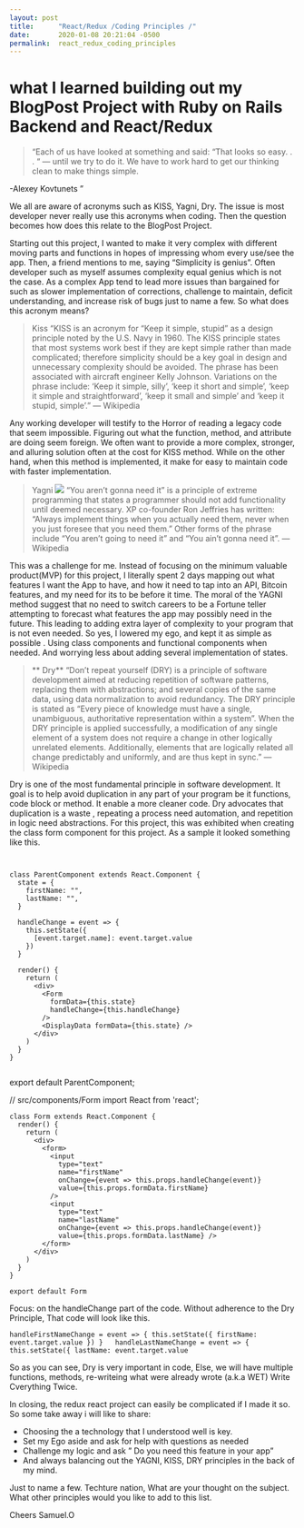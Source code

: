 ```yaml
---
layout: post
title:      "React/Redux /Coding Principles /"
date:       2020-01-08 20:21:04 -0500
permalink:  react_redux_coding_principles
---
```


# what I learned building out my BlogPost Project with Ruby on Rails Backend and React/Redux 



> “Each of us have looked at something and said: “That looks so easy. . . “ — until we try to do it. We have to work hard to get our thinking clean to make things simple.

 -Alexey Kovtunets ”


We all are aware of acronyms such as KISS, Yagni, Dry.    The issue is most developer never really use this acronyms  when coding.  Then the question becomes how does this relate to the BlogPost Project. 

Starting out this project, I wanted to make it very complex with different moving parts and functions in hopes of impressing whom every use/see the app.  Then, a friend mentions to me, saying “Simplicity is genius”. Often developer such as myself assumes complexity equal genius which is not the case. As a complex App tend to lead more issues than bargained for such as  slower implementation of corrections, challenge to maintain, deficit understanding, and increase risk of bugs just to name a few. So what does this acronym means?


> Kiss 
[](https://thumbs.gfycat.com/ZealousSparklingAmericanwarmblood-small.gif)
   “KISS is an acronym for “Keep it simple, stupid” as a design principle noted by the U.S. Navy in 1960. The KISS principle states that most systems work best if they are kept simple rather than made complicated; therefore simplicity should be a key goal in design and unnecessary complexity should be avoided. The phrase has been associated with aircraft engineer Kelly Johnson. Variations on the phrase include: ‘Keep it simple, silly’, ‘keep it short and simple’, ‘keep it simple and straightforward’, ‘keep it small and simple’ and ‘keep it stupid, simple’.”
— Wikipedia


Any working developer will testify to the Horror of reading a legacy code  that seem impossible.
Figuring out what the function, method, and attribute are doing seem foreign. We often want to provide a more complex, stronger, and alluring solution often at the cost for KISS method. While on the other hand, when this method is implemented,  it make for easy  to maintain code with faster implementation. 

> Yagni
![](http://m.quickmeme.com/img/c8/c8b8b603a9ac0b7dec3a00788dd741806f707ca31831048587608e3f45b1f89d.jpg)
“You aren’t gonna need it” is a principle of extreme programming that states a programmer should not add functionality until deemed necessary. XP co-founder Ron Jeffries has written: “Always implement things when you actually need them, never when you just foresee that you need them.” Other forms of the phrase include “You aren’t going to need it” and “You ain’t gonna need it”.
— Wikipedia


This was a challenge for me. Instead of focusing on the minimum valuable product(MVP) for this project, I literally spent 2 days mapping out what features I want the App to have, and how it need to tap into an API, Bitcoin features, and my need for its to be before it time. The moral of the YAGNI method suggest that no need to  switch careers to be a Fortune teller attempting to forecast what features the app may possibly need in the future. This leading to adding extra layer of complexity to your program that is not even needed.  So yes, I lowered my ego, and kept it as simple as possible . Using  class components and functional components when needed. And worrying less about adding several implementation of states. 

>** Dry**
[](https://paulieweb.com/about/slants/img/skele-dry.gif)
“Don’t repeat yourself (DRY) is a principle of software development aimed at reducing repetition of software patterns, replacing them with abstractions; and several copies of the same data, using data normalization to avoid redundancy.
The DRY principle is stated as “Every piece of knowledge must have a single, unambiguous, authoritative representation within a system”. When the DRY principle is applied successfully, a modification of any single element of a system does not require a change in other logically unrelated elements. Additionally, elements that are logically related all change predictably and uniformly, and are thus kept in sync.”
— Wikipedia


Dry is one of the most fundamental principle in software development. It goal is to help avoid duplication in any part of your program be it functions, code block or method.  It enable  a more cleaner code.  Dry advocates that duplication is a waste , repeating a process need automation, and repetition in logic need abstractions. For this project, this was exhibited when creating the class  form component for this project.  As a sample it looked something like this. 

```


class ParentComponent extends React.Component {
  state = {
    firstName: "",
    lastName: "",
  }
 
  handleChange = event => {
    this.setState({
      [event.target.name]: event.target.value
    })
  }
 
  render() {
    return (
      <div>
        <Form
          formData={this.state}
          handleChange={this.handleChange}
        />
        <DisplayData formData={this.state} />
      </div>
    )
  }
}
 
```
export default ParentComponent;


// src/components/Form
import React from 'react';
 
```
class Form extends React.Component {
  render() {
    return (
      <div>
        <form>
          <input
            type="text"
            name="firstName"
            onChange={event => this.props.handleChange(event)}
            value={this.props.formData.firstName}
          />
          <input
            type="text"
            name="lastName"
            onChange={event => this.props.handleChange(event)}
            value={this.props.formData.lastName} />
        </form>
      </div>
    )
  }
}
 
export default Form
```


Focus: on the handleChange part of the code.  Without adherence to the Dry Principle, That code will look like this.


`handleFirstNameChange = event => {
    this.setState({
      firstName: event.target.value
    })
  }
 
  handleLastNameChange = event => {
    this.setState({
      lastName: event.target.value
`


So as you can see, Dry is very important in code, Else, we will have multiple functions, methods, re-writeing what were already wrote (a.k.a WET) Write Cverything Twice. 



In closing,  the redux react project  can easily be complicated if I made it so. So some take away i will like to share:

* Choosing the a technology  that I understood well is key.
* Set my Ego aside and ask for help with  questions as needed
*  Challenge my logic and ask ” Do you need this feature in your app”
*  And always balancing out the YAGNI, KISS, DRY principles in the back of my mind. 

Just to name a few.
 Techture nation, What are your thought  on the subject. What other principles would you like to add to this list. 

Cheers
Samuel.O

